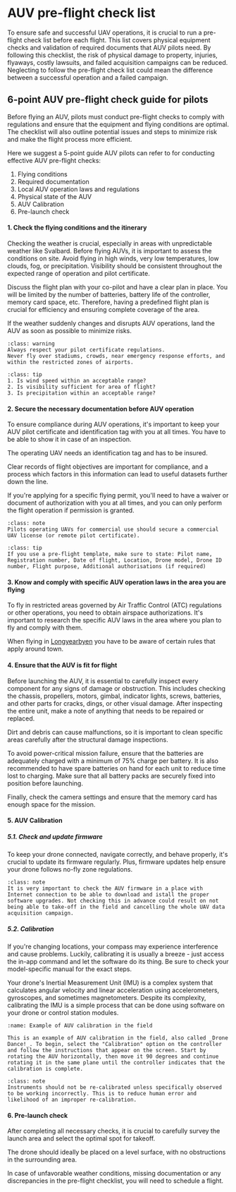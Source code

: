 # AUV pre-flight check list
To ensure safe and successful UAV operations, it is crucial to run a pre-flight check list before each flight. This list covers physical equipment checks and validation of required documents that AUV pilots need. By following this checklist, the risk of physical damage to property, injuries, flyaways, costly lawsuits, and failed acquisition campaigns can be reduced. Neglecting to follow the pre-flight check list could mean the difference between a successful operation and a failed campaign.

## 6-point AUV pre-flight check guide for pilots
Before flying an AUV, pilots must conduct pre-flight checks to comply with regulations and ensure that the equipment and flying conditions are optimal. The checklist will also outline potential issues and steps to minimize risk and make the flight process more efficient.

Here we suggest a 5-point guide AUV pilots can refer to for conducting effective AUV pre-flight checks:
1. Flying conditions
2. Required documentation
3. Local AUV operation laws and regulations
4. Physical state of the AUV
5. AUV Calibration
6. Pre-launch check

#### 1. Check the flying conditions and the itinerary
Checking the weather is crucial, especially in areas with unpredictable weather like Svalbard. Before flying AUVs, it is important to assess the conditions on site. Avoid flying in high winds, very low temperatures, low clouds, fog, or precipitation. Visibility should be consistent throughout the expected range of operation and pilot certificate. 

Discuss the flight plan with your co-pilot and have a clear plan in place. You will be limited by the number of batteries, battery life of the controller, memory card space, etc. Therefore, having a predefined flight plan is crucial for efficiency and ensuring complete coverage of the area. 

If the weather suddenly changes and disrupts AUV operations, land the AUV as soon as possible to minimize risks.

```{admonition} Certificate regulations
:class: warning
Always respect your pilot certificate regulations.
Never fly over stadiums, crowds, near emergency response efforts, and within the restricted zones of airports.
```

```{admonition} Suggested questions you should ask yourself before flying
:class: tip
1. Is wind speed within an acceptable range?
2. Is visibility sufficient for area of flight?
3. Is precipitation within an acceptable range?
```

#### 2. Secure the necessary documentation before AUV operation
To ensure compliance during AUV operations, it's important to keep your AUV pilot certificate and identification tag with you at all times. You have to be able to show it in case of an inspection.

The operating UAV needs an identification tag and has to be insured.

Clear records of flight objectives are important for compliance, and a process which factors in this information can lead to useful datasets further down the line.

If you're applying for a specific flying permit, you'll need to have a waiver or document of authorization with you at all times, and you can only perform the flight operation if permission is granted.

```{admonition} Commercial use
:class: note
Pilots operating UAVs for commercial use should secure a commercial UAV license (or remote pilot certificate).
```

```{admonition} Pre-flight template
:class: tip
If you use a pre-flight template, make sure to state: Pilot name, Registration number, Date of flight, Location, Drone model, Drone ID number, Flight purpose, Additional authorisations (if required)
```

#### 3. Know and comply with specific AUV operation laws in the area you are flying
To fly in restricted areas governed by Air Traffic Control (ATC) regulations or other operations, you need to obtain airspace authorizations. It's important to research the specific AUV laws in the area where you plan to fly and comply with them.

When flying in [Longyearbyen](https://unisvalbard.github.io/Geo-UAV/content/lessons/environment/longyearbyen.html) you have to be aware of certain rules that apply around town.

#### 4. Ensure that the AUV is fit for flight
Before launching the AUV, it is essential to carefully inspect every component for any signs of damage or obstruction. This includes checking the chassis, propellers, motors, gimbal, indicator lights, screws, batteries, and other parts for cracks, dings, or other visual damage. After inspecting the entire unit, make a note of anything that needs to be repaired or replaced.

Dirt and debris can cause malfunctions, so it is important to clean specific areas carefully after the structural damage inspections.

To avoid power-critical mission failure, ensure that the batteries are adequately charged with a minimum of 75% charge per battery. It is also recommended to have spare batteries on hand for each unit to reduce time lost to charging. Make sure that all battery packs are securely fixed into position before launching.

Finally, check the camera settings and ensure that the memory card has enough space for the mission.

#### 5. AUV Calibration

##### 5.1. Check and update firmware
To keep your drone connected, navigate correctly, and behave properly, it's crucial to update its firmware regularly. Plus, firmware updates help ensure your drone follows no-fly zone regulations.

```{admonition} Internet connection
:class: note
It is very important to check the AUV firmware in a place with Internet connection to be able to download and istall the proper software upgrades. Not checking this in advance could result on not being able to take-off in the field and cancelling the whole UAV data acquisition campaign.
```

##### 5.2. Calibration
If you're changing locations, your compass may experience interference and cause problems. Luckily, calibrating it is usually a breeze - just access the in-app command and let the software do its thing. Be sure to check your model-specific manual for the exact steps.

Your drone's Inertial Measurement Unit (IMU) is a complex system that calculates angular velocity and linear acceleration using accelerometers, gyroscopes, and sometimes magnetometers. Despite its complexity, calibrating the IMU is a simple process that can be done using software on your drone or control station modules.

```{figure} assets/XXXXX/XXXXX.gif
:name: Example of AUV calibration in the field

This is an example of AUV calibration in the field, also called _Drone Dance!_. To begin, select the "Calibration" option on the controller and follow the instructions that appear on the screen. Start by rotating the AUV horizontally, then move it 90 degrees and continue rotating it in the same plane until the controller indicates that the calibration is complete.
```

```{admonition} Instruments calibration
:class: note
Instruments should not be re-calibrated unless specifically observed to be working incorrectly. This is to reduce human error and likelihood of an improper re-calibration.
```

#### 6. Pre-launch check
After completing all necessary checks, it is crucial to carefully survey the launch area and select the optimal spot for takeoff.

The drone should ideally be placed on a level surface, with no obstructions in the surrounding area.

In case of unfavorable weather conditions, missing documentation or any discrepancies in the pre-flight checklist, you will need to schedule a flight.